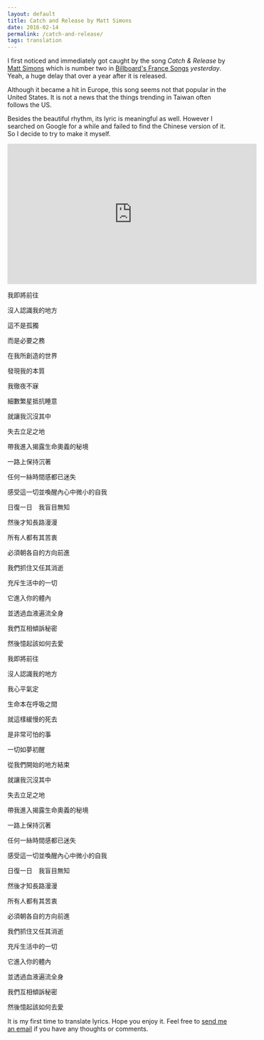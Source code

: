 ```yaml
---
layout: default
title: Catch and Release by Matt Simons
date: 2016-02-14
permalink: /catch-and-release/
tags: translation
---
```


I first noticed and immediately got caught by the song *Catch & Release* by [Matt Simons](http://mattsimonsmusic.com/) which is number two in [Billboard's France Songs](http://www.billboard.com/charts/france-songs) *yesterday*. Yeah, a huge delay that over a year after it is released.

Although it became a hit in Europe, this song seems not that popular in the United States. It is not a news that the things trending in Taiwan often follows the US.

Besides the beautiful rhythm, its lyric is meaningful as well. However I searched on Google for a while and failed to find the Chinese version of it. So I decide to try to make it myself.

<div class="video-container"><iframe width="560" height="315" src="https://www.youtube.com/embed/Rip0bX2qrIs" frameborder="0" allowfullscreen></iframe></div>

我即將前往

沒人認識我的地方

這不是孤獨

而是必要之務



在我所創造的世界

發現我的本質

我徹夜不寐

細數繁星抵抗睡意



就讓我沉沒其中

失去立足之地

帶我進入揭露生命奧義的秘境

一路上保持沉著

任何一絲時間感都已迷失

感受這一切並喚醒內心中微小的自我

日復一日　我盲目無知

然後才知長路漫漫



所有人都有其苦衷

必須朝各自的方向前進

我們抓住又任其消逝

充斥生活中的一切

它進入你的體內

並透過血液遍流全身

我們互相傾訴秘密

然後憶起該如何去愛



我即將前往

沒人認識我的地方

我心平氣定

生命本在呼吸之間



就這樣緩慢的死去

是非常可怕的事

一切如夢初醒

從我們開始的地方結束



就讓我沉沒其中

失去立足之地

帶我進入揭露生命奧義的秘境

一路上保持沉著

任何一絲時間感都已迷失

感受這一切並喚醒內心中微小的自我

日復一日　我盲目無知

然後才知長路漫漫



所有人都有其苦衷

必須朝各自的方向前進

我們抓住又任其消逝

充斥生活中的一切

它進入你的體內

並透過血液遍流全身

我們互相傾訴秘密

然後憶起該如何去愛


It is my first time to translate lyrics. Hope you enjoy it. Feel free to [send me an email](mailto:yuchunlo.2401@gmail.com) if you have any thoughts or comments.
